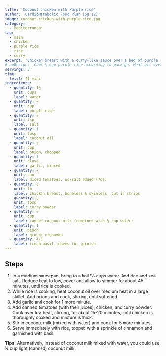 ```yaml
---
title: 'Coconut chicken with Purple rice'
author: 'CardioMetabolic Food Plan (pg 12)'
image: coconut-chicken-with-purple-rice.jpg
category:
  - Mediterranean
tag:
  - main
  - chicken
  - purple rice
  - rice
  - curry
excerpt: 'Chicken breast with a curry-like sauce over a bed of purple rice.'
# noRecipe: 'Cook ¾ cup purple rice according to package. Heat oil over med heat. Add ½ cup chopped onions and cook till softened. Add 2 minced garlic cloves, cook for 1 min. Add 1 can diced tomatoes, 1lb chicken breast, 1 tbsp curry powder. Cook over low heat ~15-20 min till chicken is cooked and sauce thickens. Stir in ⅓ cup coconut milk, cook for 5 min. Serve over rice, garnished with cinnamon and basil.'
servings: 3
time:
  total: 45 mins
ingredients:
  - quantity: 1½
    unit: cups
    label: water
  - quantity: ½
    unit: cup
    label: purple rice
  - quantity: ¼
    unit: tsp
    label: salt
  - quantity: 1
    unit: tbsp
    label: coconut oil
  - quantity: ¼
    unit: cup
    label: onion, chopped
  - quantity: 1
    unit: clove
    label: garlic, minced
  - quantity: ½
    unit: can
    label: diced tomatoes, no-salt added (7oz)
  - quantity: ½
    unit: lb
    label: chicken breast, boneless & skinless, cut in strips
  - quantity: ½
    unit: tbsp
    label: curry powder
  - quantity: ¼
    unit: cup
    label: canned coconut milk (combined with ¼ cup water)
  - quantity: 1
    unit: pinch
    label: ground cinnamon
  - quantity: 4-5
    label: fresh basil leaves for garnish
---
```


## Steps

1. In a medium saucepan, bring to a boil 11⁄2 cups water. Add rice and sea salt. Reduce heat to low, cover
   and allow to simmer for about 45 minutes, until rice is cooked.
2. While rice is cooking, heat coconut oil over medium heat in a large skillet. Add onions and cook,
   stirring, until softened.
3. Add garlic and cook for 1 more minute.
4. Add canned tomatoes (with their juices), chicken, and curry powder. Cook over low heat, stirring, for
   about 15-20 minutes, until chicken is thoroughly cooked and mixture is thick.
5. Stir in coconut milk (mixed with water) and cook for 5 more minutes.
6. Serve immediately with rice, topped with a sprinkle of cinnamon and garnished with basil.

**Tips:** Alternatively, instead of coconut milk mixed with water, you could use ¼ cup
light (canned) coconut milk.
